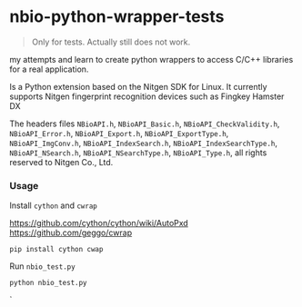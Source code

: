 nbio-python-wrapper-tests
=========================

> Only for tests. Actually still does not work.

my attempts and learn to create python wrappers to access C/C++ libraries for a real application.

Is a Python extension based on the Nitgen SDK for Linux. It currently supports Nitgen fingerprint recognition devices such as Fingkey Hamster DX


The headers files `NBioAPI.h`, `NBioAPI_Basic.h`, `NBioAPI_CheckValidity.h`, `NBioAPI_Error.h`, `NBioAPI_Export.h`, `NBioAPI_ExportType.h`, `NBioAPI_ImgConv.h`, `NBioAPI_IndexSearch.h`, `NBioAPI_IndexSearchType.h`, `NBioAPI_NSearch.h`, `NBioAPI_NSearchType.h`, `NBioAPI_Type.h`, all rights reserved to Nitgen Co., Ltd.





### Usage

Install `cython` and `cwrap`

https://github.com/cython/cython/wiki/AutoPxd
https://github.com/geggo/cwrap

`pip install cython cwap`


Run `nbio_test.py`

`python nbio_test.py`

`
